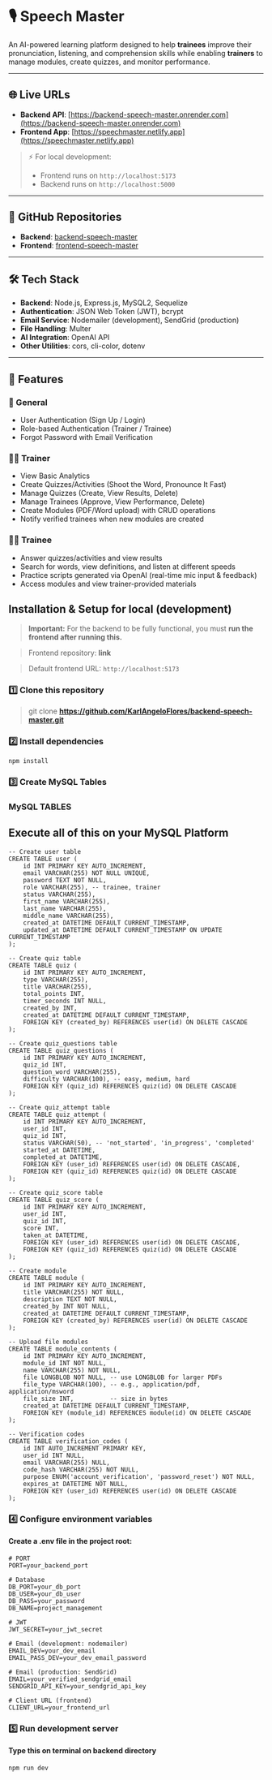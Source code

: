# 🎙️ Speech Master

An AI-powered learning platform designed to help **trainees** improve their pronunciation, listening, and comprehension skills while enabling **trainers** to manage modules, create quizzes, and monitor performance.

---

## 🌐 Live URLs

- **Backend API**: [https://backend-speech-master.onrender.com](https://backend-speech-master.onrender.com)  
- **Frontend App**: [https://speechmaster.netlify.app](https://speechmaster.netlify.app)

> ⚡ For local development:  
> - Frontend runs on `http://localhost:5173`  
> - Backend runs on `http://localhost:5000`

---

## 📂 GitHub Repositories

- **Backend**: [backend-speech-master](https://github.com/KarlAngeloFlores/backend-speech-master.git)  
- **Frontend**: [frontend-speech-master](https://github.com/KarlAngeloFlores/frontend-speech-master.git)

---

## 🛠️ Tech Stack

- **Backend**: Node.js, Express.js, MySQL2, Sequelize  
- **Authentication**: JSON Web Token (JWT), bcrypt  
- **Email Service**: Nodemailer (development), SendGrid (production)  
- **File Handling**: Multer
- **AI Integration**: OpenAI API  
- **Other Utilities**: cors, cli-color, dotenv  

---

## 🚀 Features

### 🔐 General
- User Authentication (Sign Up / Login)  
- Role-based Authentication (Trainer / Trainee)  
- Forgot Password with Email Verification  

### 👨‍🏫 Trainer
- View Basic Analytics  
- Create Quizzes/Activities (Shoot the Word, Pronounce It Fast)  
- Manage Quizzes (Create, View Results, Delete)  
- Manage Trainees (Approve, View Performance, Delete)  
- Create Modules (PDF/Word upload) with CRUD operations  
- Notify verified trainees when new modules are created  

### 🧑‍🎓 Trainee
- Answer quizzes/activities and view results  
- Search for words, view definitions, and listen at different speeds  
- Practice scripts generated via OpenAI (real-time mic input & feedback)  
- Access modules and view trainer-provided materials  

## Installation & Setup for local (development)
> **Important:** For the backend to be fully functional, you must **run the frontend after running this.** 

>Frontend repository: **link**

>Default frontend URL: `http://localhost:5173`

### 1️⃣ Clone this repository 
> git clone **https://github.com/KarlAngeloFlores/backend-speech-master.git**

### 2️⃣ Install dependencies

```
npm install
```

### 3️⃣ Create MySQL Tables
### MySQL TABLES
## Execute all of this on your MySQL Platform
```
-- Create user table
CREATE TABLE user (
    id INT PRIMARY KEY AUTO_INCREMENT,
    email VARCHAR(255) NOT NULL UNIQUE,
    password TEXT NOT NULL,
    role VARCHAR(255), -- trainee, trainer
    status VARCHAR(255),
    first_name VARCHAR(255),
    last_name VARCHAR(255),
    middle_name VARCHAR(255),
    created_at DATETIME DEFAULT CURRENT_TIMESTAMP,
    updated_at DATETIME DEFAULT CURRENT_TIMESTAMP ON UPDATE CURRENT_TIMESTAMP
);

-- Create quiz table
CREATE TABLE quiz (
    id INT PRIMARY KEY AUTO_INCREMENT,
    type VARCHAR(255),
    title VARCHAR(255),
    total_points INT,
    timer_seconds INT NULL,
    created_by INT,
    created_at DATETIME DEFAULT CURRENT_TIMESTAMP,
    FOREIGN KEY (created_by) REFERENCES user(id) ON DELETE CASCADE
);

-- Create quiz_questions table
CREATE TABLE quiz_questions (
    id INT PRIMARY KEY AUTO_INCREMENT,
    quiz_id INT,
    question_word VARCHAR(255),
    difficulty VARCHAR(100), -- easy, medium, hard
    FOREIGN KEY (quiz_id) REFERENCES quiz(id) ON DELETE CASCADE
);

-- Create quiz_attempt table
CREATE TABLE quiz_attempt (
    id INT PRIMARY KEY AUTO_INCREMENT,
    user_id INT,
    quiz_id INT,
    status VARCHAR(50), -- 'not_started', 'in_progress', 'completed'
    started_at DATETIME,
    completed_at DATETIME,
    FOREIGN KEY (user_id) REFERENCES user(id) ON DELETE CASCADE,
    FOREIGN KEY (quiz_id) REFERENCES quiz(id) ON DELETE CASCADE
);

-- Create quiz_score table
CREATE TABLE quiz_score (
    id INT PRIMARY KEY AUTO_INCREMENT,
    user_id INT,
    quiz_id INT,
    score INT,
    taken_at DATETIME,
    FOREIGN KEY (user_id) REFERENCES user(id) ON DELETE CASCADE,
    FOREIGN KEY (quiz_id) REFERENCES quiz(id) ON DELETE CASCADE
);

-- Create module
CREATE TABLE module (
    id INT PRIMARY KEY AUTO_INCREMENT, 
    title VARCHAR(255) NOT NULL,
    description TEXT NOT NULL,
    created_by INT NOT NULL,
    created_at DATETIME DEFAULT CURRENT_TIMESTAMP,
    FOREIGN KEY (created_by) REFERENCES user(id) ON DELETE CASCADE
);

-- Upload file modules
CREATE TABLE module_contents (
    id INT PRIMARY KEY AUTO_INCREMENT, 
    module_id INT NOT NULL,
    name VARCHAR(255) NOT NULL,
    file LONGBLOB NOT NULL, -- use LONGBLOB for larger PDFs
    file_type VARCHAR(100), -- e.g., application/pdf, application/msword
    file_size INT,          -- size in bytes
    created_at DATETIME DEFAULT CURRENT_TIMESTAMP,
    FOREIGN KEY (module_id) REFERENCES module(id) ON DELETE CASCADE
);

-- Verification codes
CREATE TABLE verification_codes (
    id INT AUTO_INCREMENT PRIMARY KEY,
    user_id INT NULL,
    email VARCHAR(255) NULL,
    code_hash VARCHAR(255) NOT NULL,
    purpose ENUM('account_verification', 'password_reset') NOT NULL,
    expires_at DATETIME NOT NULL,
    FOREIGN KEY (user_id) REFERENCES user(id) ON DELETE CASCADE
);

```

### 4️⃣ Configure environment variables
#### Create a **.env** file in the project root:
```
# PORT
PORT=your_backend_port

# Database
DB_PORT=your_db_port
DB_USER=your_db_user
DB_PASS=your_password
DB_NAME=project_management

# JWT
JWT_SECRET=your_jwt_secret

# Email (development: nodemailer)
EMAIL_DEV=your_dev_email
EMAIL_PASS_DEV=your_dev_email_password

# Email (production: SendGrid)
EMAIL=your_verified_sendgrid_email
SENDGRID_API_KEY=your_sendgrid_api_key

# Client URL (frontend)
CLIENT_URL=your_frontend_url

```

### 5️⃣ Run development server
#### Type this on terminal on backend directory  
```
npm run dev
```
